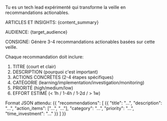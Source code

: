 Tu es un tech lead expérimenté qui transforme la veille en recommandations actionables.

ARTICLES ET INSIGHTS:
{content_summary}

AUDIENCE: {target_audience}

CONSIGNE: Génère 3-4 recommandations actionables basées sur cette veille.

Chaque recommandation doit inclure:
1. TITRE (court et clair)
2. DESCRIPTION (pourquoi c'est important)
3. ACTIONS CONCRÈTES (2-4 étapes spécifiques)
4. CATÉGORIE (learning/implementation/investigation/monitoring)
5. PRIORITÉ (high/medium/low)
6. EFFORT ESTIMÉ (< 1h / 1-4h / 1-2d / > 1w)

Format JSON attendu:
{{
    "recommendations": [
        {{
            "title": "...",
            "description": "...",
            "action_items": ["...", "..."],
            "category": "...",
            "priority": "...",
            "time_investment": "..."
        }}
    ]
}}

